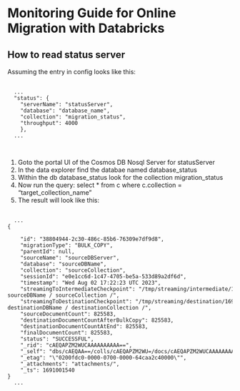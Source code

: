 # Monitoring Guide for Online Migration with Databricks

## How to read status server

Assuming the entry in config looks like this:
  <pre>
  <code>
  ...
  "status": {
    "serverName": "statusServer",
    "database": "database_name",
    "collection": "migration_status",
    "throughput": 4000
    },
  ...
  </code>
  </pre>

1. Goto the portal UI of the Cosmos DB Nosql Server for statusServer
2. In the data explorer find the databae named database_status
3. Within the db database_status look for the collection migration_status
4. Now run the query: select * from c where c.collection = “target_collection_name”
5. The result will look like this:
  <pre>
  <code>
  ...
{  

    "id": "38804944-2c30-486c-85b6-76309e7df9d8",  
    "migrationType": "BULK_COPY",  
    "parentId": null,  
    "sourceName": "sourceDBServer",  
    "database": "sourceDBName",  
    "collection": "sourceCollection",  
    "sessionId": "e0e1cc6d-1c47-4705-be5a-533d89a2df6d",  
    "timestamp": "Wed Aug 02 17:22:23 UTC 2023",  
    "streamingToIntermediateCheckpoint": "/tmp/streaming/intermediate/1690996943511/ sourceDBName / sourceCollection /",  
    "streamingToDestinationCheckpoint": "/tmp/streaming/destination/1690996943511/ destinationDBName / destinationCollection /",  
    "sourceDocumentCount": 825583,  
    "destinationDocumentCountAfterBulkCopy": 825583,  
    "destinationDocumentCountAtEnd": 825583,  
    "finalDocumentCount": 825583,  
    "status": "SUCCESSFUL",  
    "_rid": "cAEQAPZM2WUCAAAAAAAAAA==",  
    "_self": "dbs/cAEQAA==/colls/cAEQAPZM2WU=/docs/cAEQAPZM2WUCAAAAAAAAAA==/",  
    "_etag": "\"0200fdc0-0000-0700-0000-64caa2c40000\"",  
    "_attachments": "attachments/",  
    "_ts": 1691001540  
}  
  ...
  </code>
  </pre>
